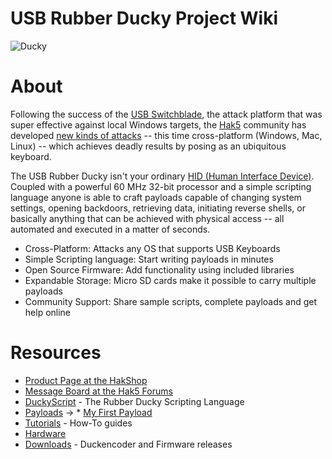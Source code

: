 # [](#usb-rubber-ducky-project-wiki)USB Rubber Ducky Project Wiki

![Ducky](https://cdn.shopify.com/s/files/1/0068/2142/products/rubber_ducky_800x.jpg?v=1590788897)

# [](#about)About

Following the success of the [USB Switchblade](http://hak5.org/usb-switchblade), the attack platform that was super effective against local Windows targets, the [Hak5](http://www.hak5.org/) community has developed [new kinds of attacks](https://github.com/hak5darren/USB-Rubber-Ducky/wiki/Payloads) -- this time cross-platform (Windows, Mac, Linux) -- which achieves deadly results by posing as an ubiquitous keyboard.

The USB Rubber Ducky isn't your ordinary [HID (Human Interface Device)](http://en.wikipedia.org/wiki/Human_interface_device). Coupled with a powerful 60 MHz 32-bit processor and a simple scripting language anyone is able to craft payloads capable of changing system settings, opening backdoors, retrieving data, initiating reverse shells, or basically anything that can be achieved with physical access -- all automated and executed in a matter of seconds.

*   Cross-Platform: Attacks any OS that supports USB Keyboards
*   Simple Scripting language: Start writing payloads in minutes
*   Open Source Firmware: Add functionality using included libraries
*   Expandable Storage: Micro SD cards make it possible to carry multiple payloads
*   Community Support: Share sample scripts, complete payloads and get help online

# [](#resources)Resources

*   [Product Page at the HakShop](http://hakshop.com/products/usb-rubber-ducky)
*   [Message Board at the Hak5 Forums](http://forums.hak5.org/index.php?showforum=56)
*   [DuckyScript](https://github.com/hak5darren/USB-Rubber-Ducky/wiki/Duckyscript) - The Rubber Ducky Scripting Language
*   [Payloads](https://github.com/hak5darren/USB-Rubber-Ducky/wiki/Payloads) -> * [My First Payload](https://github.com/hak5darren/USB-Rubber-Ducky/wiki/My-first-payload)
*   [Tutorials](https://github.com/hak5darren/USB-Rubber-Ducky/wiki/Tutorials) - How-To guides
*   [Hardware](https://github.com/hak5darren/USB-Rubber-Ducky/wiki/Hardware)
*   [Downloads](https://github.com/hak5darren/USB-Rubber-Ducky/wiki/Downloads) - Duckencoder and Firmware releases
